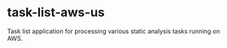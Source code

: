 # task-list-aws-us
Task list application for processing various static analysis tasks running on AWS.

